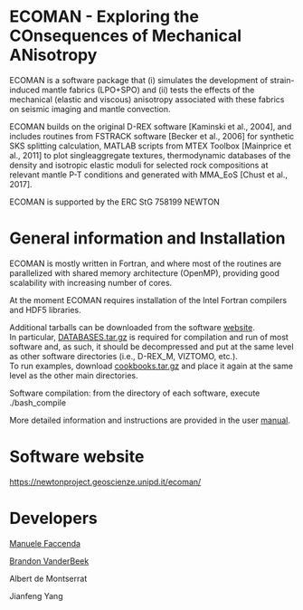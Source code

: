 # ECOMAN - Exploring the COnsequences of Mechanical ANisotropy

ECOMAN is a software package that (i) simulates the development of strain-induced mantle fabrics (LPO+SPO) and (ii) tests the effects of the mechanical (elastic and viscous) anisotropy associated with these fabrics on seismic imaging and mantle convection. 

ECOMAN builds on the original D-REX software [Kaminski et al., 2004], and includes routines from FSTRACK software [Becker et al., 2006] for synthetic SKS splitting calculation, MATLAB scripts from MTEX Toolbox [Mainprice et al., 2011] to plot singleaggregate textures, thermodynamic databases of the density and isotropic elastic moduli for selected rock compositions at relevant  mantle  P-T  conditions  and  generated with MMA_EoS [Chust et al., 2017].

ECOMAN is supported by the ERC StG 758199 NEWTON

# General information and Installation

ECOMAN is mostly written in Fortran, and where most of the routines are parallelized with shared memory architecture (OpenMP), providing good scalability with increasing number of cores.

At the moment ECOMAN requires installation of the Intel Fortran compilers and HDF5 libraries.

Additional tarballs can be downloaded from the software [website](https://newtonproject.geoscienze.unipd.it/ecoman/). \
In particular, [DATABASES.tar.gz](https://newtonproject.geoscienze.unipd.it/wp-content/uploads/2021/04/DATABASES.tar.gz) is required for compilation and run of most software and, as such, it should be decompressed and put at the same level as other software directories (i.e., D-REX_M, VIZTOMO, etc.).\
To run examples, download [cookbooks.tar.gz](https://newtonproject.geoscienze.unipd.it/wp-content/uploads/2021/04/cookbooks.tar.gz) and place it again at the same level as the other main directories.

Software compilation: from the directory of each software, execute ./bash_compile

More detailed information and instructions are provided in the user [manual](https://newtonproject.geoscienze.unipd.it/wp-content/uploads/2021/04/ECOMAN1.0_manual.pdf). 

# Software website

https://newtonproject.geoscienze.unipd.it/ecoman/


# Developers

[Manuele Faccenda](mailto:manuele.faccenda@unipd.it)

[Brandon VanderBeek](mailto:brandon.p.vanderbeek@gmail.com)

Albert de Montserrat

Jianfeng Yang
